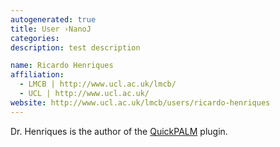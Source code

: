 ```yaml
---
autogenerated: true
title: User ›NanoJ
categories: 
description: test description

name: Ricardo Henriques
affiliation:
  - LMCB | http://www.ucl.ac.uk/lmcb/
  - UCL | http://www.ucl.ac.uk/
website: http://www.ucl.ac.uk/lmcb/users/ricardo-henriques
---
```


Dr. Henriques is the author of the [QuickPALM](/plugins/quickpalm) plugin.
